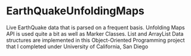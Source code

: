 # EarthQuakeUnfoldingMaps
Live EarthQuake data that is parsed on a frequent basis. Unfolding Maps API is used quite a bit as well as Marker Classes. List and ArrayList Data structures are implemented in this Object-Oriented Programming project that I completed under University of California, San Diego
